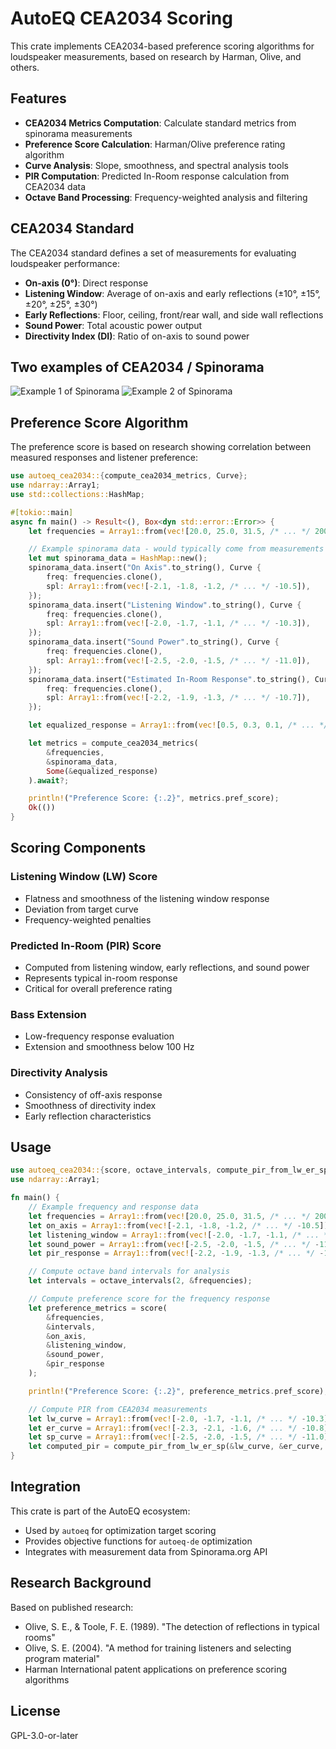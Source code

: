 <!-- markdownlint-disable-file MD013 -->

# AutoEQ CEA2034 Scoring

This crate implements CEA2034-based preference scoring algorithms for loudspeaker measurements, based on research by Harman, Olive, and others.

## Features

- **CEA2034 Metrics Computation**: Calculate standard metrics from spinorama measurements
- **Preference Score Calculation**: Harman/Olive preference rating algorithm
- **Curve Analysis**: Slope, smoothness, and spectral analysis tools
- **PIR Computation**: Predicted In-Room response calculation from CEA2034 data
- **Octave Band Processing**: Frequency-weighted analysis and filtering

## CEA2034 Standard

The CEA2034 standard defines a set of measurements for evaluating loudspeaker performance:

- **On-axis (0°)**: Direct response
- **Listening Window**: Average of on-axis and early reflections (±10°, ±15°, ±20°, ±25°, ±30°)
- **Early Reflections**: Floor, ceiling, front/rear wall, and side wall reflections
- **Sound Power**: Total acoustic power output
- **Directivity Index (DI)**: Ratio of on-axis to sound power

## Two examples of CEA2034 / Spinorama

![Example 1 of Spinorama](https://www.spinorama.org/speakers/Audiovector%20M1%20Super/Misc/misc-ageve/CEA2034.webp)
![Example 2 of Spinorama](https://www.spinorama.org/speakers/MoFi%20SourcePoint%20V10%20Master%20Edition/ErinsAudioCorner/eac/CEA2034.webp)

## Preference Score Algorithm

The preference score is based on research showing correlation between measured responses and listener preference:

```rust
use autoeq_cea2034::{compute_cea2034_metrics, Curve};
use ndarray::Array1;
use std::collections::HashMap;

#[tokio::main]
async fn main() -> Result<(), Box<dyn std::error::Error>> {
    let frequencies = Array1::from(vec![20.0, 25.0, 31.5, /* ... */ 20000.0]);

    // Example spinorama data - would typically come from measurements
    let mut spinorama_data = HashMap::new();
    spinorama_data.insert("On Axis".to_string(), Curve {
        freq: frequencies.clone(),
        spl: Array1::from(vec![-2.1, -1.8, -1.2, /* ... */ -10.5]),
    });
    spinorama_data.insert("Listening Window".to_string(), Curve {
        freq: frequencies.clone(),
        spl: Array1::from(vec![-2.0, -1.7, -1.1, /* ... */ -10.3]),
    });
    spinorama_data.insert("Sound Power".to_string(), Curve {
        freq: frequencies.clone(),
        spl: Array1::from(vec![-2.5, -2.0, -1.5, /* ... */ -11.0]),
    });
    spinorama_data.insert("Estimated In-Room Response".to_string(), Curve {
        freq: frequencies.clone(),
        spl: Array1::from(vec![-2.2, -1.9, -1.3, /* ... */ -10.7]),
    });

    let equalized_response = Array1::from(vec![0.5, 0.3, 0.1, /* ... */ -1.0]);

    let metrics = compute_cea2034_metrics(
        &frequencies,
        &spinorama_data,
        Some(&equalized_response)
    ).await?;

    println!("Preference Score: {:.2}", metrics.pref_score);
    Ok(())
}
```

## Scoring Components

### Listening Window (LW) Score

- Flatness and smoothness of the listening window response
- Deviation from target curve
- Frequency-weighted penalties

### Predicted In-Room (PIR) Score

- Computed from listening window, early reflections, and sound power
- Represents typical in-room response
- Critical for overall preference rating

### Bass Extension

- Low-frequency response evaluation
- Extension and smoothness below 100 Hz

### Directivity Analysis

- Consistency of off-axis response
- Smoothness of directivity index
- Early reflection characteristics

## Usage

```rust
use autoeq_cea2034::{score, octave_intervals, compute_pir_from_lw_er_sp};
use ndarray::Array1;

fn main() {
    // Example frequency and response data
    let frequencies = Array1::from(vec![20.0, 25.0, 31.5, /* ... */ 20000.0]);
    let on_axis = Array1::from(vec![-2.1, -1.8, -1.2, /* ... */ -10.5]);
    let listening_window = Array1::from(vec![-2.0, -1.7, -1.1, /* ... */ -10.3]);
    let sound_power = Array1::from(vec![-2.5, -2.0, -1.5, /* ... */ -11.0]);
    let pir_response = Array1::from(vec![-2.2, -1.9, -1.3, /* ... */ -10.7]);

    // Compute octave band intervals for analysis
    let intervals = octave_intervals(2, &frequencies);

    // Compute preference score for the frequency response
    let preference_metrics = score(
        &frequencies,
        &intervals,
        &on_axis,
        &listening_window,
        &sound_power,
        &pir_response
    );

    println!("Preference Score: {:.2}", preference_metrics.pref_score);

    // Compute PIR from CEA2034 measurements
    let lw_curve = Array1::from(vec![-2.0, -1.7, -1.1, /* ... */ -10.3]);
    let er_curve = Array1::from(vec![-2.3, -2.1, -1.6, /* ... */ -10.8]);
    let sp_curve = Array1::from(vec![-2.5, -2.0, -1.5, /* ... */ -11.0]);
    let computed_pir = compute_pir_from_lw_er_sp(&lw_curve, &er_curve, &sp_curve);
}
```

## Integration

This crate is part of the AutoEQ ecosystem:

- Used by `autoeq` for optimization target scoring
- Provides objective functions for `autoeq-de` optimization
- Integrates with measurement data from Spinorama.org API

## Research Background

Based on published research:

- Olive, S. E., & Toole, F. E. (1989). "The detection of reflections in typical rooms"
- Olive, S. E. (2004). "A method for training listeners and selecting program material"
- Harman International patent applications on preference scoring algorithms

## License

GPL-3.0-or-later
